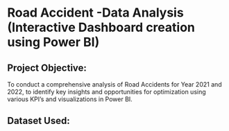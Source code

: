 # Road Accident -Data Analysis (Interactive Dashboard creation using Power BI)

## Project Objective:
To conduct a comprehensive analysis of Road Accidents for Year 2021 and 2022, to identify key insights and opportunities for optimization using various KPI’s and visualizations in Power BI.

## Dataset Used:
